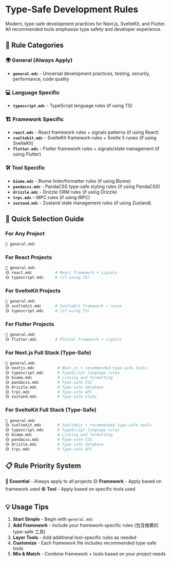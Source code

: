 # Type-Safe Development Rules

Modern, type-safe development practices for Next.js, SvelteKit, and Flutter. All recommended tools emphasize type safety and developer experience.

## 📁 Rule Categories

### 🌍 General (Always Apply)
- **`general.mdc`** - Universal development practices, testing, security, performance, code quality

### 💻 Language Specific
- **`typescript.mdc`** - TypeScript language rules (if using TS)

### 🏗️ Framework Specific
- **`react.mdc`** - React framework rules + signals patterns (if using React)
- **`sveltekit.mdc`** - SvelteKit framework rules + Svelte 5 runes (if using SvelteKit)
- **`flutter.mdc`** - Flutter framework rules + signals/state management (if using Flutter)

### 🛠️ Tool Specific
- **`biome.mdc`** - Biome linter/formatter rules (if using Biome)
- **`pandacss.mdc`** - PandaCSS type-safe styling rules (if using PandaCSS)
- **`drizzle.mdc`** - Drizzle ORM rules (if using Drizzle)
- **`trpc.mdc`** - tRPC rules (if using tRPC)
- **`zustand.mdc`** - Zustand state management rules (if using Zustand)


## 🎯 Quick Selection Guide

### For Any Project
```bash
🔴 general.mdc
```

### For React Projects
```bash
🔴 general.mdc
🟡 react.mdc          # React framework + signals
🟡 typescript.mdc     # (if using TS)
```

### For SvelteKit Projects
```bash
🔴 general.mdc
🟡 sveltekit.mdc      # SvelteKit framework + runes
🟡 typescript.mdc     # (if using TS)
```

### For Flutter Projects
```bash
🔴 general.mdc
🟡 flutter.mdc        # Flutter framework + signals
```

### For Next.js Full Stack (Type-Safe)
```bash
🔴 general.mdc
🟡 nextjs.mdc          # Next.js + recommended type-safe tools
🟡 typescript.mdc      # TypeScript language rules
🟡 biome.mdc           # Linting and formatting
🟡 pandacss.mdc        # Type-safe CSS
🟡 drizzle.mdc         # Type-safe database
🟡 trpc.mdc            # Type-safe API
🟡 zustand.mdc         # Type-safe state
```

### For SvelteKit Full Stack (Type-Safe)
```bash
🔴 general.mdc
🟡 sveltekit.mdc       # SvelteKit + recommended type-safe tools
🟡 typescript.mdc      # TypeScript language rules
🟡 biome.mdc           # Linting and formatting
🟡 pandacss.mdc        # Type-safe CSS
🟡 drizzle.mdc         # Type-safe database
🟡 trpc.mdc            # Type-safe API
```

## 📋 Rule Priority System

🔴 **Essential** - Always apply to all projects
🟡 **Framework** - Apply based on framework used
🟢 **Tool** - Apply based on specific tools used

## 💡 Usage Tips

1. **Start Simple** - Begin with `general.mdc`
2. **Add Framework** - Include your framework-specific rules (包含推薦的 type-safe 工具)
3. **Layer Tools** - Add additional tool-specific rules as needed
4. **Customize** - Each framework file includes recommended type-safe tools
5. **Mix & Match** - Combine framework + tools based on your project needs